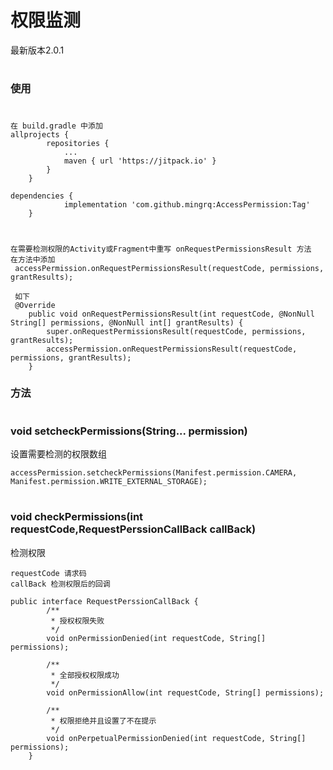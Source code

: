 # 权限监测

最新版本2.0.1

#
### 使用
#
```
在 build.gradle 中添加
allprojects {
		repositories {
			...
			maven { url 'https://jitpack.io' }
		}
	}
```
```
dependencies {
	        implementation 'com.github.mingrq:AccessPermission:Tag'
	}
```
#
```
在需要检测权限的Activity或Fragment中重写 onRequestPermissionsResult 方法
在方法中添加
 accessPermission.onRequestPermissionsResult(requestCode, permissions, grantResults);
 
 如下
 @Override
    public void onRequestPermissionsResult(int requestCode, @NonNull String[] permissions, @NonNull int[] grantResults) {
        super.onRequestPermissionsResult(requestCode, permissions, grantResults);
        accessPermission.onRequestPermissionsResult(requestCode, permissions, grantResults);
    }
```

### 方法
#
###  void setcheckPermissions(String... permission)
设置需要检测的权限数组
```
accessPermission.setcheckPermissions(Manifest.permission.CAMERA, Manifest.permission.WRITE_EXTERNAL_STORAGE);
```
#
### void checkPermissions(int requestCode,RequestPerssionCallBack callBack)
检测权限
```
requestCode 请求码
callBack 检测权限后的回调
```
```
public interface RequestPerssionCallBack {
        /**
         * 授权权限失败
         */
        void onPermissionDenied(int requestCode, String[] permissions);

        /**
         * 全部授权权限成功
         */
        void onPermissionAllow(int requestCode, String[] permissions);

        /**
         * 权限拒绝并且设置了不在提示
         */
        void onPerpetualPermissionDenied(int requestCode, String[] permissions);
    }
```
